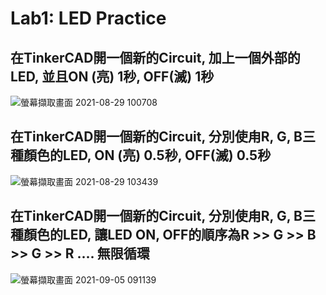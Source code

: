 # Lab1: LED Practice

## 在TinkerCAD開一個新的Circuit, 加上一個外部的LED, 並且ON (亮) 1秒, OFF(滅) 1秒

![螢幕擷取畫面 2021-08-29 100708](https://user-images.githubusercontent.com/89327102/131235843-8b5f62d0-4cf0-4cc6-b454-9489f1bd436a.jpg)
## 在TinkerCAD開一個新的Circuit, 分別使甪R, G, B三種顏色的LED, ON (亮) 0.5秒, OFF(滅) 0.5秒

![螢幕擷取畫面 2021-08-29 103439](https://user-images.githubusercontent.com/89327102/131236340-6aa4a6ea-8a24-49a1-8618-5e65afd68bab.jpg)
## 在TinkerCAD開一個新的Circuit, 分別使甪R, G, B三種顏色的LED, 讓LED ON, OFF的順序為R >> G >> B >> G >> R .... 無限循環

![螢幕擷取畫面 2021-09-05 091139](https://user-images.githubusercontent.com/89327102/132111729-2ef75fd7-43e5-4710-a5b1-d4caa7d0e6ce.jpg)

